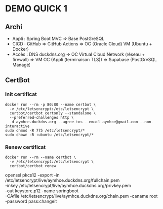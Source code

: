 # DEMO QUICK 1

## Archi

 * Appli : Spring Boot MVC => Base PostGreSQL
 * CICD :  GitHub => GitHub Actions => OC (Oracle Cloud) VM (Ubuntu + Docker)
 * Accès : DNS duckdns.org => OC Virtual Cloud Network (réseau + firewall) => VM OC (Appli (terminaison TLS)) => Supabase (PostGreSQL Managé)

## CertBot

### Init certificat

```
docker run --rm -p 80:80 --name certbot \
  -v /etc/letsencrypt:/etc/letsencrypt \
  certbot/certbot certonly --standalone \
  --preferred-challenges http \
  -d aymhce.duckdns.org --agree-tos --email aymhce@gmail.com --non-interactive
sudo chmod -R 775 /etc/letsencrypt/*
sudo chown -R :ubuntu /etc/letsencrypt/*
```

### Renew certificat

```
docker run --rm --name certbot \
  -v /etc/letsencrypt:/etc/letsencrypt \
  certbot/certbot renew
```



openssl pkcs12 -export -in /etc/letsencrypt/live/aymhce.duckdns.org/fullchain.pem \
  -inkey /etc/letsencrypt/live/aymhce.duckdns.org/privkey.pem \
  -out keystore.p12 -name springboot \
  -CAfile /etc/letsencrypt/live/aymhce.duckdns.org/chain.pem -caname root \
  -password pass:changeit
